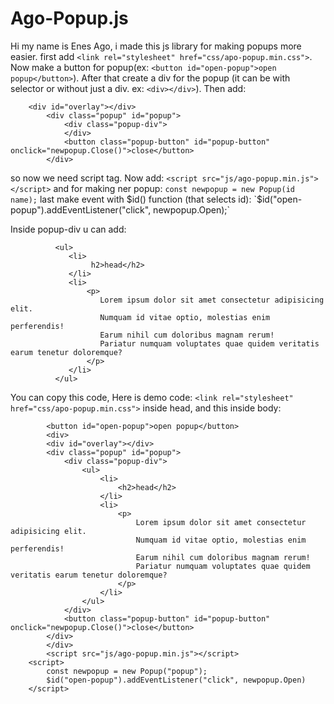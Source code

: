 # Ago-Popup.js
Hi my name is Enes Ago, i made this js library for making popups more easier.
first add `<link rel="stylesheet" href="css/apo-popup.min.css">`. Now make a button for popup(ex: 
`<button id="open-popup">open popup</button>`). After that create a div for the popup (it can be with selector or without just a div. ex: `<div></div>`). Then add:
```
    <div id="overlay"></div>
        <div class="popup" id="popup">
            <div class="popup-div">
            </div>
            <button class="popup-button" id="popup-button" onclick="newpopup.Close()">close</button>
        </div>
```
so now we need script tag. Now add:
    `<script src="js/ago-popup.min.js"></script>`
and for making ner popup:
    `const newpopup = new Popup(id name);`
last make event with $id() function (that selects id):
    `$id("open-popup").addEventListener("click", newpopup.Open);`

Inside popup-div u can add:

```
          <ul>
             <li>
                  h2>head</h2>
             </li>
             <li>
                 <p>
                    Lorem ipsum dolor sit amet consectetur adipisicing elit. 
                    Numquam id vitae optio, molestias enim perferendis! 
                    Earum nihil cum doloribus magnam rerum! 
                    Pariatur numquam voluptates quae quidem veritatis earum tenetur doloremque?
                 </p>
             </li>
          </ul>
```

You can copy this code, 
Here is demo code:
            ```
            <link rel="stylesheet" href="css/apo-popup.min.css">
            ```
            inside head,
and this inside body:
```
        <button id="open-popup">open popup</button>
        <div>
        <div id="overlay"></div>
        <div class="popup" id="popup">
            <div class="popup-div">
                <ul>
                    <li>
                        <h2>head</h2>
                    </li>
                    <li>
                        <p>
                            Lorem ipsum dolor sit amet consectetur adipisicing elit. 
                            Numquam id vitae optio, molestias enim perferendis! 
                            Earum nihil cum doloribus magnam rerum! 
                            Pariatur numquam voluptates quae quidem veritatis earum tenetur doloremque?
                        </p>
                    </li>
                </ul>
            </div>
            <button class="popup-button" id="popup-button" onclick="newpopup.Close()">close</button>
        </div>
        </div>
        <script src="js/ago-popup.min.js"></script>
    <script>
        const newpopup = new Popup("popup");
        $id("open-popup").addEventListener("click", newpopup.Open)
    </script>
```

